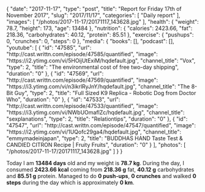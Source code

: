 {
    "date": "2017-11-17",
    "type": "post",
    "title": "Report for Friday 17th of November 2017",
    "slug": "2017\/11\/17",
    "categories": [
        "Daily report"
    ],
    "images": [
        "\/photos\/2017-11-17\/20171117_143628.jpg"
    ],
    "health": {
        "weight": 78.7,
        "height": 173,
        "age": 13484
    },
    "nutrition": {
        "calories": 2423.66,
        "fat": 218.36,
        "carbohydrates": 40.12,
        "protein": 85.51
    },
    "exercise": {
        "pushups": 0,
        "crunches": 0,
        "steps": 0
    },
    "media": {
        "books": [],
        "podcast": [],
        "youtube": [
            {
                "id": "47585",
                "url": "http:\/\/cast.writtn.com\/episode\/47585\/quantified",
                "image": "https:\/\/i2.ytimg.com\/vi\/5HOijUtExiM\/hqdefault.jpg",
                "channel_title": "Vox",
                "type": 2,
                "title": "The environmental cost of free two-day shipping",
                "duration": "0"
            },
            {
                "id": "47569",
                "url": "http:\/\/cast.writtn.com\/episode\/47569\/quantified",
                "image": "https:\/\/i3.ytimg.com\/vi\/n3ikrlRyJnY\/hqdefault.jpg",
                "channel_title": "The 8-Bit Guy",
                "type": 2,
                "title": "Full Sized K9 Replica - Robotic Dog from Doctor Who",
                "duration": "0"
            },
            {
                "id": "47533",
                "url": "http:\/\/cast.writtn.com\/episode\/47533\/quantified",
                "image": "https:\/\/i3.ytimg.com\/vi\/NWbUOmaflZc\/hqdefault.jpg",
                "channel_title": "sexplanations",
                "type": 2,
                "title": "Relationtips",
                "duration": "0"
            },
            {
                "id": "47547",
                "url": "http:\/\/cast.writtn.com\/episode\/47547\/quantified",
                "image": "https:\/\/i2.ytimg.com\/vi\/1UQofc29ga4\/hqdefault.jpg",
                "channel_title": "emmymadeinjapan",
                "type": 2,
                "title": "BUDDHAS HAND Taste Test & CANDIED CITRON Recipe | Fruity Fruits",
                "duration": "0"
            }
        ],
        "photos": [
            "\/photos\/2017-11-17\/20171117_143628.jpg"
        ]
    }
}

Today I am <strong>13484 days</strong> old and my weight is <strong>78.7 kg</strong>. During the day, I consumed <strong>2423.66 kcal</strong> coming from <strong>218.36 g</strong> fat, <strong>40.12 g</strong> carbohydrates and <strong>85.51 g</strong> protein. Managed to do <strong>0 push-ups</strong>, <strong>0 crunches</strong> and walked <strong>0 steps</strong> during the day which is approximately <strong>0 km</strong>.